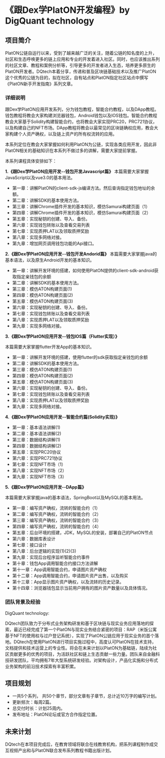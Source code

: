 # 《跟Dex学PlatON开发编程》by DigQuant technology

## 项目简介  

PlatON公链自运行以来，受到了越来越广泛的关注，随着公链的知名度的上升，社区和生态呼唤更多的链上应用和专业的开发着进入社区。同时，也应该推出系列的社区文章、教程和案例分析等，引导更多的开发者进入生态，培养更多原生的PlatON开发者。DQtech本着分享，传递和普及区块链基础技术以及推广PlatON这个优秀的公链为目的，拟在社区，自有站点和PlatON指定社区站点中撰写《PlatON新手开发指南》系列文章。

  
### 详细说明


跟Dex学PlatON应用开发系列，分为钱包教程，智能合约教程，以及DApp教程。钱包教程将教会大家构建浏览器钱包，Android钱包以及IOS钱包。智能合约教程教会大家基于Solidity构建智能合约，也将教会大家实现PRC20，PRC721协议，以及构建自己的NFT市场。DApp教程将教会以最常见的区块链确权应用，教会大家构建个人资产确权，以及链上资产的所有权流转的应用。



本系列定位在教会大家掌握如何利用PlatON为公链，实现各类应用开发，因此非PlatON相关的基础知识在本系列不做过多的讲解，需要大家提前掌握。



本系列课程具体安排如下：

**1.《跟Dex学PlatON应用开发--钱包开发Javascript篇》**
本篇需要大家掌握JavaScript以及vue3.0的基本用法。
- 第一章：讲解PlatON的client-sdk-js编译方法。然后查询指定钱包地址的余额。
- 第二章：讲解SDK的基本使用方法。
- 第三章：讲解Chrome插件开发的基本知识，模仿Samurai构建页面（1）
- 第四章：讲解Chrome插件开发的基本知识，模仿Samurai构建页面（2）
- 第五章：实现秘钥的创建、导入、备份。
- 第六章：实现钱包转账以及查看交易列表
- 第七章：实现质押LAT以及领取质押奖励
- 第八章：实现多网络对接。
- 第九章：增加网页调用钱包功能的Api接口。
                              
**2.《跟Dex学PlatON应用开发--钱包开发Andorid篇》**
本篇需要大家掌握java的基本语法，以及原生Android开发的基本知识。
- 第一章：讲解开发环境的搭建，如何使用PlatON提供的client-sdk-android获取指定亲钱包的余额
- 第二章：讲解SDK的基本使用方法。
- 第三章：模仿ATON构建页面(1)
- 第四章：模仿ATON构建页面(2)
- 第五章：模仿ATON构建页面(3)
- 第六章：实现秘钥的创建、导入、备份。
- 第七章：实现钱包转账以及查看交易列表
- 第八章：实现质押LAT以及领取质押奖励
- 第九章：实现多网络对接。

**3.《跟Dex学PlatON应用开发--钱包IOS篇（Flutter实现）》**

本篇需要大家掌握flutter开发App的基本知识。
- 第一章：讲解开发环境的搭建，使用flutter的sdk获取指定亲钱包的余额
- 第二章：讲解SDK的基本使用方法。
- 第三章：模仿ATON构建页面(1)
- 第四章：模仿ATON构建页面(2)
- 第五章：模仿ATON构建页面(3)
- 第六章：实现秘钥的创建、导入、备份。
- 第七章：实现钱包转账以及查看交易列表
- 第八章：实现质押LAT以及领取质押奖励
- 第九章：实现多网络对接。

**4.《跟Dex学PlatON应用开发--智能合约篇(Solidity实现)》**
- 第一章：基本语法讲解(1)
- 第二章：基本语法讲解(2)
- 第三章：数据结构讲解(1)
- 第四章：数据结构讲解(2)
- 第五章：实现PRC20协议
- 第六章：实现PRC721协议
- 第七章：实现NFT市场（1）
- 第八章：实现NFT市场（2）
- 第九章：实现NFT市场（3）

**5.《跟Dex学PlatON应用开发--DApp篇》**

本篇需要大家掌握java的基本语法，SpringBoot以及MySQL的基本用法。
- 第一章：编写资产确权，流转的智能合约（1）
- 第二章：编写资产确权，流转的智能合约（2）
- 第三章：编写资产确权，流转的智能合约（3）
- 第四章：编写资产确权，流转的智能合约（4）
- 第五章：后台环境的搭建，JDK，MySQL的安装，部署自己的PlatON节点
- 第六章：数据库表设计
- 第七章：接口设计
- 第八章：后台逻辑的实现(1)(2)(3)
- 第九章：实现后台程序监听智能合约事件
- 第十章：钱包App调用智能合约接口方法讲解
- 第十一章：App调用智能合约，申请图片资产确权
- 第十二章：App调用智能合约，申请图片资产出售，以及购买
- 第十三章：App显示图片资产确权，以及流转的历史记录。
- 第十四章：浏览器钱包显示当前用户拥有的图片资产数量以及具体情况。


### 团队背景及经验
DigQuant technology:

DQtech团队致力于分布式业务架构研发和基于区块链与现实业务应用落地的探索，最近已经完成了第一个PlatON与现实业务结合紧密的项目：RAP（米饭公寓基于NFT的使用权与过户登记系统），实现了PlatON公链应用于现实业务的首个落地。DQtech在使用PlatON进行项目实施过程中，高度认可PlatON在技术支持，文档提供和技术运营上的专业性。将会在未来计划以PlatON为基础链，陆续为社区贡献更多的优秀的项目，为活跃社区和链上生态贡献一些力量。团队来自金融科技研发团队，平均拥有7年大型系统研发经验。对架构设计，产品化实施和分布式业务架构的前沿技术探索有丰富积累。

## 项目规划
- 一共5个系列， 共50个章节，部分文章有子章节，总计近10万字的编写计划。
- 更新频次：每周2篇。
- 总交付时长：计划25周内。
- 发布地址：PlatON论坛或官方合作指定位置。


## 未来计划
DQtech在本项目完成后，在教育领域将联合在线教育机构，把系列课程制作成交互视频产出和与PlatON联合发布系列教程书籍出版计划。

